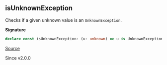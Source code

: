 ## isUnknownException

Checks if a given unknown value is an `UnknownException`.

**Signature**

```ts
declare const isUnknownException: (u: unknown) => u is UnknownException
```

[Source](https://github.com/Effect-TS/effect/tree/main/packages/effect/src/Cause.ts#L1459)

Since v2.0.0